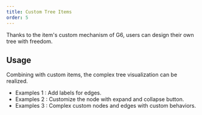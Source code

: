 ```yaml
---
title: Custom Tree Items
order: 5
---
```


Thanks to the item's custom mechanism of G6, users can design their own tree with freedom.

## Usage

Combining with custom items, the complex tree visualization can be realized.

- Examples 1 : Add labels for edges.
- Examples 2 : Customize the node with expand and collapse button.
- Examples 3 : Complex custom nodes and edges with custom behaviors.
